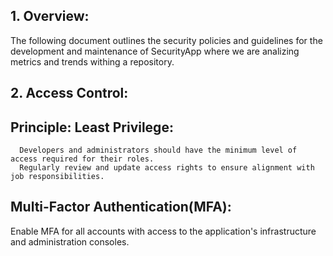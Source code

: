 ## 1. Overview:
The following document outlines the security policies and guidelines for the development and maintenance of SecurityApp where we are analizing metrics and trends withing a repository.
## 2. Access Control:

  ## Principle: Least Privilege:
      Developers and administrators should have the minimum level of access required for their roles.
      Regularly review and update access rights to ensure alignment with job responsibilities.

  ## Multi-Factor Authentication(MFA):
  Enable MFA for all accounts with access to the application's infrastructure and administration consoles.
